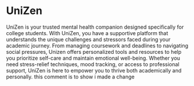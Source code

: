 # UniZen
UniZen is your trusted mental health companion designed specifically for college students. With UniZen, you have a supportive platform that understands the unique challenges and stressors faced during your academic journey. From managing coursework and deadlines to navigating social pressures, Unizen offers personalized tools and resources to help you prioritize self-care and maintain emotional well-being. Whether you need stress-relief techniques, mood tracking, or access to professional support, UniZen is here to empower you to thrive both academically and personally.
this comment is to show i made a change
